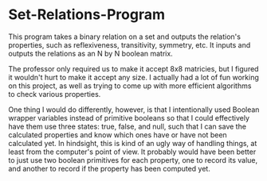 # Set-Relations-Program
This program takes a binary relation on a set and outputs the relation's properties, such as reflexiveness, transitivity, symmetry, etc. It inputs and outputs the relations as an N by N boolean matrix.

The professor only required us to make it accept 8x8 matricies, but I figured it wouldn't hurt to make it accept any size. I actually had a lot of fun working on this project, as well as trying to come up with more efficient algorithms to check various properties.

One thing I would do differently, however, is that I intentionally used Boolean wrapper variables instead of primitive booleans so that I could effectively have them use three states: true, false, and null, such that I can save the calculated properties and know which ones have or have not been calculated yet. In hindsight, this is kind of an ugly way of handling things, at least from the computer's point of view. It probably would have been better to just use two boolean primitives for each property, one to record its value, and another to record if the property has been computed yet.
